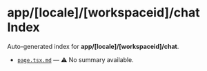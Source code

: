 # app/[locale]/[workspaceid]/chat Index

Auto-generated index for **app/[locale]/[workspaceid]/chat**.

- [`page.tsx.md`](./page.tsx.md) — ⚠️ No summary available.
